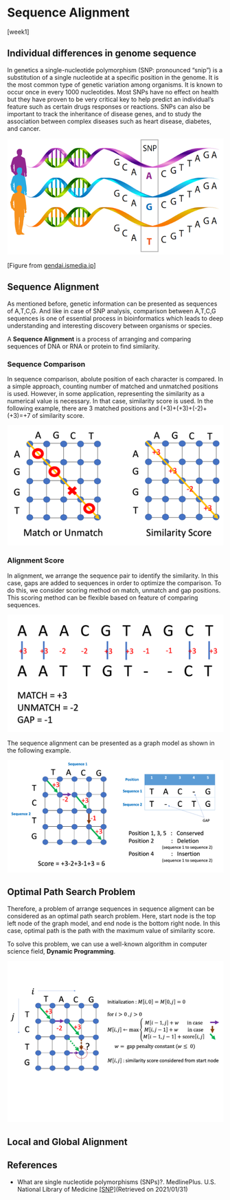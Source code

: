 Sequence Alignment
==================
\[week1\]

## Individual differences in genome sequence

In genetics a single-nucleotide polymorphism (SNP: pronounced “snip”) is a substitution of a single nucleotide at a specific position in the genome. It is the most common type of genetic variation among organisms. It is known to occur once in every 1000 nucleotides. Most SNPs have no effect on health but they have proven to be very critical key to help predict an individual’s feature such as certain drugs responses or reactions. SNPs can also be important to track the inheritance of disease genes, and to study the association between complex diseases such as heart disease, diabetes, and cancer.

![Figure 1](images/cont-1/Picture1-geneexpression.png)

\[Figure from [gendai.ismedia.jp](https://gendai.ismedia.jp/articles/-/56804)\]

## Sequence Alignment

As mentioned before, genetic information can be presented as sequences of A,T,C,G. And like in case of SNP analysis, comparison between A,T,C,G sequences is one of essential process in bioinformatics which leads to deep understanding and interesting discovery between organisms or species. 

A **Sequence Alignment** is a process of arranging and comparing sequences of DNA or RNA or protein to find similarity. 

### Sequence Comparison

In sequence comparison, abolute position of each character is compared. In a simple approach, counting number of matched and unmatched positions is used. However, in some application, representing the similarity as a numerical value is necessary. In that case, similarity score is used. In the following example, there are 3 matched positions and (+3)+(+3)+(-2)+(+3)=+7 of similarity score.

![sequence comparison](images/cont-1/sequence-comparison.png)

### Alignment Score

In alignment, we arrange the sequence pair to identify the similarity. In this case, gaps are added to sequences in order to optimize the comparison. To do this, we consider scoring method on match, unmatch and gap positions. This scoring method can be flexible based on feature of comparing sequences.

![alignment score](images/cont-1/alignment-score.png)

The sequence alignment can be presented as a graph model as shown in the following example.

![alignment gap](images/cont-1/alignment-gap.png)

## Optimal Path Search Problem

Therefore, a problem of arrange sequences in sequence aligment can be considered as an optimal path search problem. Here, start node is the top left node of the graph model, and end node is the bottom right node. In this case, optimal path is the path with the maximum value of similarity score.

To solve this problem, we can use a well-known algorithm in computer science field, **Dynamic Programming**.

![alignment DP](images/cont-1/alignment-DP.png)



## Local and Global Alignment

## References

* What are single nucleotide polymorphisms (SNPs)?. MedlinePlus. U.S. National Library of Medicine [[SNP]](https://medlineplus.gov/genetics/understanding/genomicresearch/snp/)(Retrieved on 2021/01/31)
